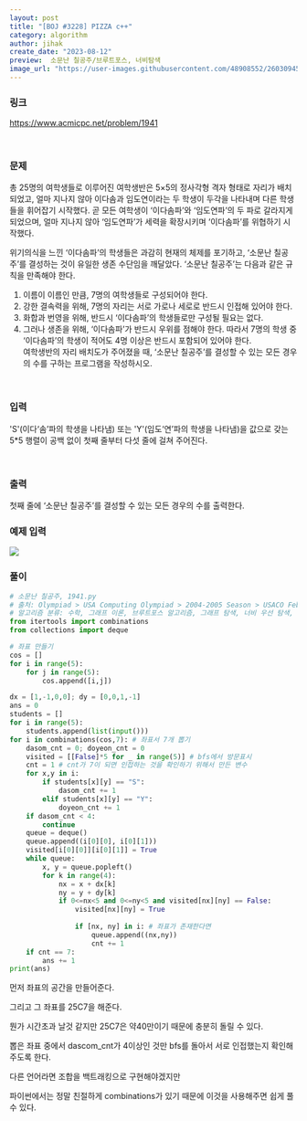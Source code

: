 ```yaml
---
layout: post
title: "[BOJ #3228] PIZZA c++"
category: algorithm
author: jihak
create_date: "2023-08-12"
preview:  소문난 칠공주/브루트포스, 너비탐색
image_url: "https://user-images.githubusercontent.com/48908552/260309451-88f3b84e-582f-4f8d-8734-7cc19e3e6822.png"
---
```


### 링크

<a href= "https://www.acmicpc.net/problem/1941">https://www.acmicpc.net/problem/1941</a>

<br>

### 문제

총 25명의 여학생들로 이루어진 여학생반은 5×5의 정사각형 격자 형태로 자리가 배치되었고, 얼마 지나지 않아 이다솜과 임도연이라는 두 학생이 두각을 나타내며 다른 학생들을 휘어잡기 시작했다. 곧 모든 여학생이 ‘이다솜파’와 ‘임도연파’의 두 파로 갈라지게 되었으며, 얼마 지나지 않아 ‘임도연파’가 세력을 확장시키며 ‘이다솜파’를 위협하기 시작했다.

위기의식을 느낀 ‘이다솜파’의 학생들은 과감히 현재의 체제를 포기하고, ‘소문난 칠공주’를 결성하는 것이 유일한 생존 수단임을 깨달았다. ‘소문난 칠공주’는 다음과 같은 규칙을 만족해야 한다.

1. 이름이 이름인 만큼, 7명의 여학생들로 구성되어야 한다.
2. 강한 결속력을 위해, 7명의 자리는 서로 가로나 세로로 반드시 인접해 있어야 한다.
3. 화합과 번영을 위해, 반드시 ‘이다솜파’의 학생들로만 구성될 필요는 없다.
4. 그러나 생존을 위해, ‘이다솜파’가 반드시 우위를 점해야 한다. 따라서 7명의 학생 중 ‘이다솜파’의 학생이 적어도 4명 이상은 반드시 포함되어 있어야 한다.    
여학생반의 자리 배치도가 주어졌을 때, ‘소문난 칠공주’를 결성할 수 있는 모든 경우의 수를 구하는 프로그램을 작성하시오.

<br>

### 입력

'S'(이다‘솜’파의 학생을 나타냄) 또는 'Y'(임도‘연’파의 학생을 나타냄)을 값으로 갖는 5*5 행렬이 공백 없이 첫째 줄부터 다섯 줄에 걸쳐 주어진다.

<br>

### 출력

첫째 줄에 ‘소문난 칠공주’를 결성할 수 있는 모든 경우의 수를 출력한다.  


### 예제 입력

<img src="https://user-images.githubusercontent.com/48908552/260309043-7e7a531e-c460-4529-b83b-400bb98f498d.png"/>

<br>

### 풀이


```python
# 소문난 칠공주, 1941.py
# 출처: Olympiad > USA Computing Olympiad > 2004-2005 Season > USACO February 2005 Contest > Silver 2번
# 알고리즘 분류: 수학, 그래프 이론, 브루트포스 알고리즘, 그래프 탐색, 너비 우선 탐색, 조합론, 백트래킹
from itertools import combinations
from collections import deque

# 좌표 만들기
cos = []
for i in range(5):
    for j in range(5):
        cos.append([i,j])

dx = [1,-1,0,0]; dy = [0,0,1,-1]
ans = 0
students = []
for i in range(5):
    students.append(list(input()))
for i in combinations(cos,7): # 좌표서 7개 뽑기
    dasom_cnt = 0; doyeon_cnt = 0
    visited = [[False]*5 for _ in range(5)] # bfs에서 방문표시
    cnt = 1 # cnt가 7이 되면 인접하는 것을 확인하기 위해서 만든 변수
    for x,y in i:
        if students[x][y] == "S":
            dasom_cnt += 1         
        elif students[x][y] == "Y":
            doyeon_cnt += 1
    if dasom_cnt < 4:
        continue
    queue = deque()
    queue.append((i[0][0], i[0][1]))
    visited[i[0][0]][i[0][1]] = True
    while queue:
        x, y = queue.popleft()
        for k in range(4):
            nx = x + dx[k]
            ny = y + dy[k]
            if 0<=nx<5 and 0<=ny<5 and visited[nx][ny] == False:
                visited[nx][ny] = True
                
                if [nx, ny] in i: # 좌표가 존재한다면 
                    queue.append((nx,ny)) 
                    cnt += 1
    if cnt == 7:
        ans += 1
print(ans)

```
먼저 좌표의 공간을 만들어준다.

그리고 그 좌표를 25C7을 해준다.

뭔가 시간초과 날것 같지만 25C7은 약40만이기 때문에 충분히 돌릴 수 있다.

 

뽑은 좌표 중에서 dascom_cnt가 4이상인 것만 bfs를 돌아서 서로 인접했는지 확인해주도록 한다.

 

다른 언어라면 조합을 백트래킹으로 구현해야겠지만

파이썬에서는 정말 친절하게 combinations가 있기 때문에 이것을 사용해주면 쉽게 풀 수 있다.
<br>
